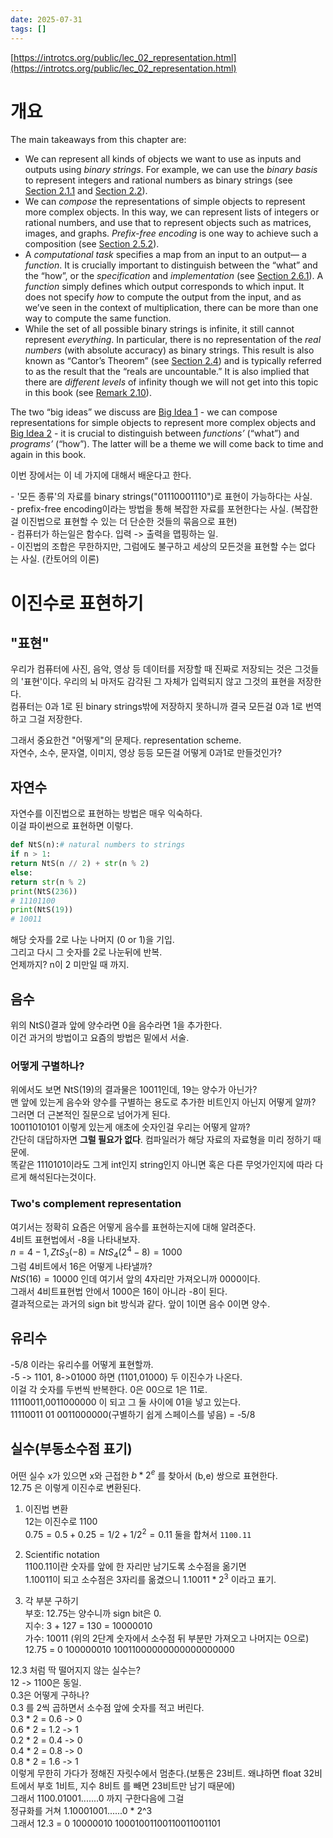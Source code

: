 ```yaml
---
date: 2025-07-31
tags: []
---
```

[https://introtcs.org/public/lec_02_representation.html](https://introtcs.org/public/lec_02_representation.html)  
# 개요
The main takeaways from this chapter are:

- We can represent all kinds of objects we want to use as inputs and outputs using _binary strings_. For example, we can use the _binary basis_ to represent integers and rational numbers as binary strings (see [Section 2.1.1](https://introtcs.org/public/lec_02_representation.html#naturalnumsec) and [Section 2.2](https://introtcs.org/public/lec_02_representation.html#morerepressec)).
- We can _compose_ the representations of simple objects to represent more complex objects. In this way, we can represent lists of integers or rational numbers, and use that to represent objects such as matrices, images, and graphs. _Prefix-free encoding_ is one way to achieve such a composition (see [Section 2.5.2](https://introtcs.org/public/lec_02_representation.html#prefixfreesec)).
- A _computational task_ specifies a map from an input to an output— a _function_. It is crucially important to distinguish between the “what” and the “how”, or the _specification_ and _implementation_ (see [Section 2.6.1](https://introtcs.org/public/lec_02_representation.html#secimplvsspec)). A _function_ simply defines which output corresponds to which input. It does not specify _how_ to compute the output from the input, and as we’ve seen in the context of multiplication, there can be more than one way to compute the same function.
- While the set of all possible binary strings is infinite, it still cannot represent _everything_. In particular, there is no representation of the _real numbers_ (with absolute accuracy) as binary strings. This result is also known as “Cantor’s Theorem” (see [Section 2.4](https://introtcs.org/public/lec_02_representation.html#cantorsec)) and is typically referred to as the result that the “reals are uncountable.” It is also implied that there are _different levels_ of infinity though we will not get into this topic in this book (see [Remark 2.10](https://introtcs.org/public/lec_02_representation.html#generalizepowerset)).

The two “big ideas” we discuss are [Big Idea 1](https://introtcs.org/public/lec_02_representation.html#representtuplesidea) - we can compose representations for simple objects to represent more complex objects and [Big Idea 2](https://introtcs.org/public/lec_02_representation.html#functionprogramidea) - it is crucial to distinguish between _functions’_ (“what”) and _programs’_ (“how”). The latter will be a theme we will come back to time and again in this book.

이번 장에서는 이 네 가지에 대해서 배운다고 한다.  
  
- '모든 종류'의 자료를 binary strings("01110001110")로 표현이 가능하다는 사실.  
- prefix-free encoding이라는 방법을 통해 복잡한 자료를 포현한다는 사실. (복잡한걸 이진법으로 표현할 수 있는 더 단순한 것들의 묶음으로 표현)  
- 컴퓨터가 하는일은 함수다. 입력 -> 출력을 맵핑하는 일.   
- 이진법의 조합은 무한하지만, 그럼에도 불구하고 세상의 모든것을 표현할 수는 없다는 사실. (칸토어의 이론)
# 이진수로 표현하기
## "표현"
우리가 컴퓨터에 사진, 음악, 영상 등 데이터를 저장할 때 진짜로 저장되는 것은 그것들의 '표현'이다. 우리의 뇌 마저도 감각된 그 자체가 입력되지 않고 그것의 표현을 저장한다.  
컴퓨터는 0과 1로 된 binary strings밖에 저장하지 못하니까 결국 모든걸 0과 1로 번역하고 그걸 저장한다.  
  
그래서 중요한건 "어떻게"의 문제다. representation scheme.  
자연수, 소수, 문자열, 이미지, 영상 등등 모든걸 어떻게 0과1로 만들것인가?
## 자연수 
자연수를 이진법으로 표현하는 방법은 매우 익숙하다.  
이걸 파이썬으로 표현하면 이렇다.
```python
def NtS(n):# natural numbers to strings
if n > 1:
return NtS(n // 2) + str(n % 2)
else:
return str(n % 2)
print(NtS(236))
# 11101100
print(NtS(19))
# 10011
```
​해당 숫자를 2로 나눈 나머지 (0 or 1)을 기입.  
그리고 다시 그 숫자를 2로 나눈뒤에 반복.  
언제까지? n이 2 미만일 때 까지.
## 음수
위의 NtS()결과 앞에 양수라면 0을 음수라면 1을 추가한다.  
이건 과거의 방법이고 요즘의 방법은 밑에서 서술.
### 어떻게 구별하나?
위에서도 보면 NtS(19)의 결과물은 10011인데, 19는 양수가 아닌가?  
맨 앞에 있는게 음수와 양수를 구별하는 용도로 추가한 비트인지 아닌지 어떻게 알까?  
그러면 더 근본적인 질문으로 넘어가게 된다.  
10011010101 이렇게 있는게 애초에 숫자인걸 우리는 어떻게 알까?  
간단히 대답하자면 **그럴 필요가 없다**. 컴파일러가 해당 자료의 자료형을 미리 정하기 때문에.  
똑같은 1110101이라도 그게 int인지 string인지 아니면 혹은 다른 무엇가인지에 따라 다르게 해석된다는것이다.
### Two's complement representation
여기서는 정확히 요즘은 어떻게 음수를 표현하는지에 대해 알려준다.  
4비트 표현법에서 -8을 나타내보자.  
$n=4-1 , ZtS_{3}(−8)=NtS_4(2^4−8)=1000$  
그럼 4비트에서 16은 어떻게 나타낼까?  
$NtS(16)=10000$ 인데 여기서 앞의 4자리만 가져오니까 0000이다.  
그래서 4비트표현법 안에서 1000은 16이 아니라 -8이 된다.  
결과적으로는 과거의 sign bit 방식과 같다. 앞이 1이면 음수 0이면 양수.
## 유리수
-5/8 이라는 유리수를 어떻게 표현할까.  
-5 -> 1101, 8->01000 하면 (1101,01000) 두 이진수가 나온다.  
이걸 각 숫자를 두번씩 반복한다. 0은 00으로 1은 11로.  
11110011,0011000000 이 되고 그 둘 사이에 01을 넣고 있는다.  
11110011 01 0011000000(구별하기 쉽게 스페이스를 넣음) = -5/8
## 실수(부동소수점 표기)
어떤 실수 x가 있으면 x와 근접한 $b * 2^e$ 를 찾아서 (b,e) 쌍으로 표현한다.  
12.75 은 이렇게 이진수로 변환된다.  

1) 이진법 변환  
12는 이진수로 1100  
$0.75 = 0.5 + 0.25 = 1/2 + 1/2^2 = 0.11$
둘을 합쳐서 `1100.11`

2) Scientific notation  
1100.11이란 숫자를 앞에 한 자리만 남기도록 소수점을 옮기면  
1.10011이 되고 소수점은 3자리를 옮겼으니 $1.10011 * 2^3$ 이라고 표기. 

3) 각 부분 구하기  
부호: 12.75는 양수니까 sign bit은 0.  
지수: 3 + 127 = 130 = 10000010  
가수: 10011 (위의 2단계 숫자에서 소수점 뒤 부분만 가져오고 나머지는 0으로)  
12.75 = 0 100000010 10011000000000000000000  
  
12.3 처럼 딱 떨어지지 않는 실수는?  
12 -> 1100은 동일.  
0.3은 어떻게 구하나?  
0.3 를 2씩 곱하면서 소수점 앞에 숫자를 적고 버린다.  
0.3 * 2 = 0.6 -> 0  
0.6 * 2 = 1.2 -> 1  
0.2 * 2 = 0.4 -> 0  
0.4 * 2 = 0.8 -> 0  
0.8 * 2 = 1.6 -> 1  
이렇게 무한히 가다가 정해진 자릿수에서 멈춘다.(보통은 23비트. 왜냐하면 float 32비트에서 부호 1비트, 지수 8비트 를 빼면 23비트만 남기 때문에)  
그래서 1100.01001.......0 까지 구한다음에 그걸  
정규화를 거쳐 1.10001001......0 * 2^3  
그래서 12.3 = 0 10000010 10001001100110011001101

